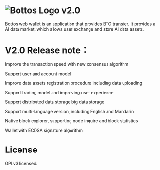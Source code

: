# ![Bottos Logo](https://github.com/Bottos-project/wallet/blob/master/pic/logo.png) v2.0 

Bottos web wallet is an application that provides BTO transfer. It provides a AI data market, which allows user exchange and store AI data assets. 

# V2.0 Release note：

   Improve the transaction speed with new consensus algorithm
   
   Support user and account model

   Improve data assets registration procedure including data uploading 

   Support trading model and improving user experience

   Support distributed data storage big data storage 

   Support multi-language version, including English and Mandarin 

   Native block explorer, supporting node inquire and block statistics

   Wallet with ECDSA signature algorithm
# License
GPLv3 licensed.
